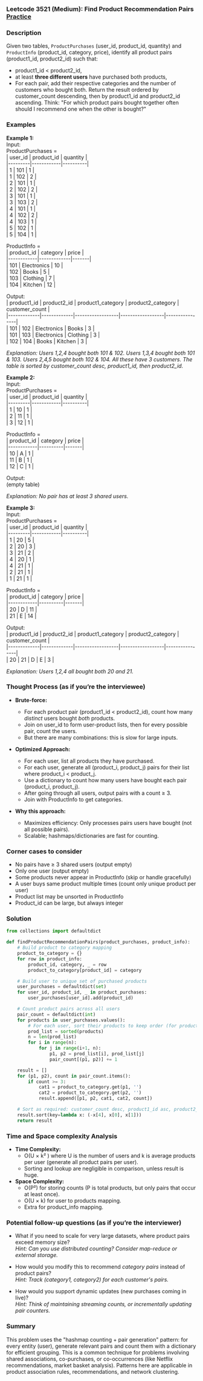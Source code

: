 ### Leetcode 3521 (Medium): Find Product Recommendation Pairs [Practice](https://leetcode.com/problems/find-product-recommendation-pairs)

### Description  
Given two tables, `ProductPurchases` (user_id, product_id, quantity) and `ProductInfo` (product_id, category, price), identify all product pairs (product1_id, product2_id) such that:
- product1_id < product2_id,
- at least **three different users** have purchased both products,
- For each pair, add their respective categories and the number of customers who bought both.
Return the result ordered by customer_count descending, then by product1_id and product2_id ascending.
Think: "For which product pairs bought together often should I recommend one when the other is bought?"


### Examples  

**Example 1:**  
Input:  
ProductPurchases =  
| user_id | product_id | quantity |  
|---------|------------|----------|  
| 1       | 101        | 1        |  
| 1       | 102        | 2        |  
| 2       | 101        | 1        |  
| 2       | 102        | 2        |  
| 3       | 101        | 1        |  
| 3       | 103        | 2        |  
| 4       | 101        | 1        |  
| 4       | 102        | 2        |  
| 4       | 103        | 1        |  
| 5       | 102        | 1        |  
| 5       | 104        | 1        |  

ProductInfo =  
| product_id | category     | price |  
|------------|-------------|-------|  
| 101        | Electronics | 10    |  
| 102        | Books       | 5     |  
| 103        | Clothing    | 7     |  
| 104        | Kitchen     | 12    |  

Output:  
| product1_id | product2_id | product1_category | product2_category | customer_count |  
|-------------|-------------|------------------|------------------|----------------|  
|    101      |    102      |  Electronics     |   Books          |     3          |  
|    101      |    103      |  Electronics     |   Clothing       |     3          |  
|    102      |    104      |  Books           |   Kitchen        |     3          |  

*Explanation: Users 1,2,4 bought both 101 & 102. Users 1,3,4 bought both 101 & 103. Users 2,4,5 bought both 102 & 104. All these have 3 customers. The table is sorted by customer_count desc, product1_id, then product2_id.*

**Example 2:**  
Input:  
ProductPurchases =  
| user_id | product_id | quantity |  
|---------|------------|----------|  
| 1       | 10         | 1        |  
| 2       | 11         | 1        |  
| 3       | 12         | 1        |  

ProductInfo =  
| product_id | category | price |  
|------------|----------|-------|  
| 10         | A        | 1     |  
| 11         | B        | 1     |  
| 12         | C        | 1     |  

Output:  
(empty table)

*Explanation: No pair has at least 3 shared users.*

**Example 3:**  
Input:  
ProductPurchases =  
| user_id | product_id | quantity |  
|---------|------------|----------|  
| 1       | 20         | 5        |  
| 2       | 20         | 3        |  
| 3       | 21         | 2        |  
| 4       | 20         | 1        |  
| 4       | 21         | 1        |  
| 2       | 21         | 1        |  
| 1       | 21         | 1        |  

ProductInfo =  
| product_id | category | price |  
|------------|----------|-------|  
| 20         | D        | 11    |  
| 21         | E        | 14    |  

Output:  
| product1_id | product2_id | product1_category | product2_category | customer_count |  
|-------------|-------------|------------------|------------------|----------------|  
|    20       |    21       |   D              |    E             |    3           |  

*Explanation: Users 1,2,4 all bought both 20 and 21.*

### Thought Process (as if you’re the interviewee)  

- **Brute-force:**  
  - For each product pair (product1_id < product2_id), count how many *distinct* users bought *both* products.
  - Join on user_id to form user-product lists, then for every possible pair, count the users.
  - But there are many combinations: this is slow for large inputs.

- **Optimized Approach:**  
  - For each user, list all products they have purchased.
  - For each user, generate all (product_i, product_j) pairs for their list where product_i < product_j.
  - Use a dictionary to count how many users have bought each pair (product_i, product_j).
  - After going through all users, output pairs with a count ≥ 3.
  - Join with ProductInfo to get categories.

- **Why this approach:**  
  - Maximizes efficiency: Only processes pairs users have bought (not all possible pairs).
  - Scalable; hashmaps/dictionaries are fast for counting.

### Corner cases to consider  
- No pairs have ≥ 3 shared users (output empty)
- Only one user (output empty)
- Some products never appear in ProductInfo (skip or handle gracefully)
- A user buys same product multiple times (count only unique product per user)
- Product list may be unsorted in ProductInfo
- Product_id can be large, but always integer

### Solution

```python
from collections import defaultdict

def findProductRecommendationPairs(product_purchases, product_info):
    # Build product to category mapping
    product_to_category = {}
    for row in product_info:
        product_id, category, _ = row
        product_to_category[product_id] = category

    # Build user to unique set of purchased products
    user_purchases = defaultdict(set)
    for user_id, product_id, _ in product_purchases:
        user_purchases[user_id].add(product_id)

    # Count product pairs across all users
    pair_count = defaultdict(int)
    for products in user_purchases.values():
        # For each user, sort their products to keep order (for product1_id < product2_id)
        prod_list = sorted(products)
        n = len(prod_list)
        for i in range(n):
            for j in range(i+1, n):
                p1, p2 = prod_list[i], prod_list[j]
                pair_count[(p1, p2)] += 1

    result = []
    for (p1, p2), count in pair_count.items():
        if count >= 3:
            cat1 = product_to_category.get(p1, '')
            cat2 = product_to_category.get(p2, '')
            result.append([p1, p2, cat1, cat2, count])

    # Sort as required: customer_count desc, product1_id asc, product2_id asc
    result.sort(key=lambda x: (-x[4], x[0], x[1]))
    return result
```

### Time and Space complexity Analysis  

- **Time Complexity:**  
  - O(U × k² ) where U is the number of users and k is average products per user (generate all product pairs per user).
  - Sorting and lookup are negligible in comparison, unless result is huge.
- **Space Complexity:**  
  - O(P²) for storing counts (P is total products, but only pairs that occur at least once).
  - O(U × k) for user to products mapping.
  - Extra for product_info mapping.

### Potential follow-up questions (as if you’re the interviewer)  

- What if you need to scale for very large datasets, where product pairs exceed memory size?  
  *Hint: Can you use distributed counting? Consider map-reduce or external storage.*

- How would you modify this to recommend *category pairs* instead of product pairs?  
  *Hint: Track (category1, category2) for each customer's pairs.*

- How would you support dynamic updates (new purchases coming in live)?  
  *Hint: Think of maintaining streaming counts, or incrementally updating pair counters.*

### Summary
This problem uses the "hashmap counting + pair generation" pattern: for every entity (user), generate relevant pairs and count them with a dictionary for efficient grouping. This is a common technique for problems involving shared associations, co-purchases, or co-occurrences (like Netflix recommendations, market basket analysis). Patterns here are applicable in product association rules, recommendations, and network clustering.